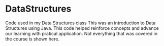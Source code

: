 # DataStructures
Code used in my Data Structures class
This was an introduction to Data Structures using Java.
This code helped reinforce concepts and advance our learning with pratical application.
Not everything that was covered in the course is shown here.
